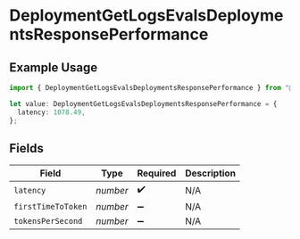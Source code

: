 # DeploymentGetLogsEvalsDeploymentsResponsePerformance

## Example Usage

```typescript
import { DeploymentGetLogsEvalsDeploymentsResponsePerformance } from "@orq-ai/node/models/operations";

let value: DeploymentGetLogsEvalsDeploymentsResponsePerformance = {
  latency: 1078.49,
};
```

## Fields

| Field              | Type               | Required           | Description        |
| ------------------ | ------------------ | ------------------ | ------------------ |
| `latency`          | *number*           | :heavy_check_mark: | N/A                |
| `firstTimeToToken` | *number*           | :heavy_minus_sign: | N/A                |
| `tokensPerSecond`  | *number*           | :heavy_minus_sign: | N/A                |